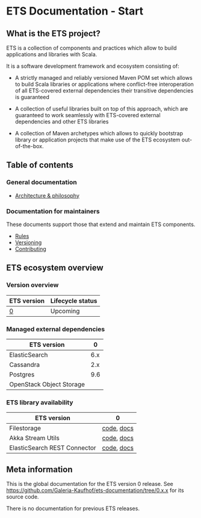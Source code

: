 # ETS Documentation - Start

## What is the ETS project?

ETS is a collection of components and practices which allow to build applications and libraries with Scala.

It is a software development framework and ecosystem consisting of:

- A strictly managed and reliably versioned Maven POM set which allows to build Scala libraries or applications where conflict-free interoperation of all ETS-covered external dependencies their transitive dependencies is guaranteed

- A collection of useful libraries built on top of this approach, which are guaranteed to work seamlessly with ETS-covered external dependencies and other ETS libraries

- A collection of Maven archetypes which allows to quickly bootstrap library or application projects that make use of the ETS ecosystem out-of-the-box.


## Table of contents

### General documentation

- [Architecture & philosophy](architecture-and-philosophy.md)


### Documentation for maintainers

These documents support those that extend and maintain ETS components.

- [Rules](Contributing-to-and-maintaining-ETS/rules.md)
- [Versioning](Contributing-to-and-maintaining-ETS/versioning.md)
- [Contributing](Contributing-to-and-maintaining-ETS/contributing.md)


## ETS ecosystem overview

### Version overview

| ETS version                                                          | Lifecycle status    |
|----------------------------------------------------------------------|---------------------|
| [0](https://github.com/Galeria-Kaufhof/ets-documentation/tree/0.x.x) | Upcoming            |


### Managed external dependencies

| ETS version              | 0   |
|--------------------------|-----|
| ElasticSearch            | 6.x |
| Cassandra                | 2.x |
| Postgres                 | 9.6 |
| OpenStack Object Storage |     |


### ETS library availability

| ETS version                  | 0                                                                                                                                               |
|------------------------------|-------------------------------------------------------------------------------------------------------------------------------------------------|
| Filestorage                  | [code](https://github.com/Galeria-Kaufhof/ets-filestorage/tree/0.x.x),                  [docs](libraries/Filestorage/index.md)                  |
| Akka Stream Utils            | [code](https://github.com/Galeria-Kaufhof/ets-akka-stream-utils/tree/0.x.x),            [docs](libraries/Akka-Stream-Utils/index.md)            |
| ElasticSearch REST Connector | [code](https://github.com/Galeria-Kaufhof/ets-elasticsearch-rest-connector/tree/0.x.x), [docs](libraries/ElasticSearch-REST-Connector/index.md) |



## Meta information

This is the global documentation for the ETS version 0 release. See https://github.com/Galeria-Kaufhof/ets-documentation/tree/0.x.x for its source code.

There is no documentation for previous ETS releases.
